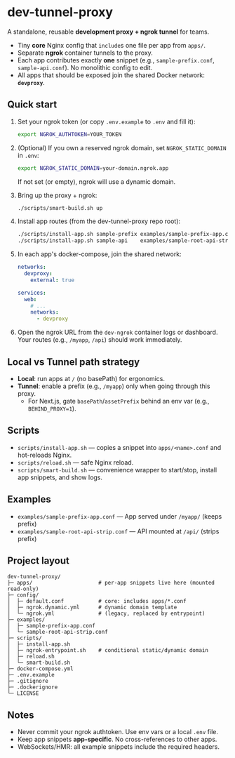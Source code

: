 # dev-tunnel-proxy

A standalone, reusable **development proxy + ngrok tunnel** for teams.
- Tiny **core** Nginx config that `include`s one file per app from `apps/`.
- Separate **ngrok** container tunnels to the proxy.
- Each app contributes exactly **one** snippet (e.g., `sample-prefix.conf`, `sample-api.conf`). No monolithic config to edit.
- All apps that should be exposed join the shared Docker network: **`devproxy`**.

## Quick start

1) Set your ngrok token (or copy `.env.example` to `.env` and fill it):
   ```bash
   export NGROK_AUTHTOKEN=YOUR_TOKEN
   ```

2) (Optional) If you own a reserved ngrok domain, set `NGROK_STATIC_DOMAIN` in `.env`:
   ```bash
   export NGROK_STATIC_DOMAIN=your-domain.ngrok.app
   ```
   If not set (or empty), ngrok will use a dynamic domain.

3) Bring up the proxy + ngrok:
   ```bash
   ./scripts/smart-build.sh up
   ```

4) Install app routes (from the dev-tunnel-proxy repo root):
   ```bash
   ./scripts/install-app.sh sample-prefix examples/sample-prefix-app.conf
   ./scripts/install-app.sh sample-api    examples/sample-root-api-strip.conf
   ```

5) In each app's docker-compose, join the shared network:
   ```yaml
   networks:
     devproxy:
       external: true

   services:
     web:
       # ...
       networks:
         - devproxy
   ```

6) Open the ngrok URL from the `dev-ngrok` container logs or dashboard.
   Your routes (e.g., `/myapp`, `/api`) should work immediately.

## Local vs Tunnel path strategy

- **Local**: run apps at `/` (no basePath) for ergonomics.
- **Tunnel**: enable a prefix (e.g., `/myapp`) only when going through this proxy.
  - For Next.js, gate `basePath`/`assetPrefix` behind an env var (e.g., `BEHIND_PROXY=1`).

## Scripts

- `scripts/install-app.sh` — copies a snippet into `apps/<name>.conf` and hot-reloads Nginx.
- `scripts/reload.sh` — safe Nginx reload.
- `scripts/smart-build.sh` — convenience wrapper to start/stop, install app snippets, and show logs.

## Examples

- `examples/sample-prefix-app.conf` — App served under `/myapp/` (keeps prefix)
- `examples/sample-root-api-strip.conf` — API mounted at `/api/` (strips prefix)

## Project layout

```
dev-tunnel-proxy/
├─ apps/                     # per-app snippets live here (mounted read-only)
├─ config/
│  ├─ default.conf           # core: includes apps/*.conf
│  ├─ ngrok.dynamic.yml      # dynamic domain template
│  └─ ngrok.yml              # (legacy, replaced by entrypoint)
├─ examples/
│  ├─ sample-prefix-app.conf
│  └─ sample-root-api-strip.conf
├─ scripts/
│  ├─ install-app.sh
│  ├─ ngrok-entrypoint.sh    # conditional static/dynamic domain
│  ├─ reload.sh
│  └─ smart-build.sh
├─ docker-compose.yml
├─ .env.example
├─ .gitignore
├─ .dockerignore
└─ LICENSE
```

## Notes
- Never commit your ngrok authtoken. Use env vars or a local `.env` file.
- Keep app snippets **app-specific**. No cross-references to other apps.
- WebSockets/HMR: all example snippets include the required headers.

